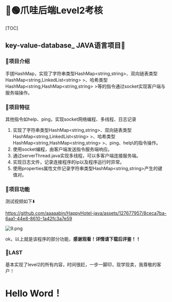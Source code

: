 # 🍌🟢爪哇后端Level2考核

[TOC]

## key-value-database_ JAVA语言项目💯

### 🍬项目介绍

手搓HashMap，实现了字符串类型HashMap<string,string>、双向链表类型HashMap<string,LinkedList\<string> >、哈希类型HashMap<string,HashMap<string,string> >等的指令通过socket实现客户端与服务端操作。

### 🍭项目特征

其他指令如help、ping，实现socket网络编程、多线程、日志记录

1. 实现了字符串类型HashMap<string,string>、双向链表类型HashMap<string,LinkedList\<string> >、哈希类型HashMap<string,HashMap<string,string> >、ping、help\的指令操作。
1. 使用socket编程，由客户端发送指令服务端响应。
1. 通过serverThread.java实现多线程，可以多客户端连接服务端。
1. 实现日志文件，记录连接程序的ip以及程序运行时异常。
1. 使用properties属性文件记录字符串类型HashMap<string,string>产生的键值对。

### 🍳项目功能

测试视频如下⬇️

https://github.com/aaaaabin/HappyHotel-java/assets/127677957/8ceca7ba-6aa1-44e8-8610-1a42fc3a7e59

![9.png](https://github.com/aaaaabin/simple-key-value-database/blob/4fb2aad80312475780b67a6a3ab3b4b70fcd22eb/tset.png?raw=true)



ok，以上就是该程序的部分功能，**感谢观看！详情请下载后评鉴！！**



### 🚀LAST

基本实现了level2的所有内容，时间很赶，一步一脚印，现学现卖，我尊敬的客户！

# Hello Word！